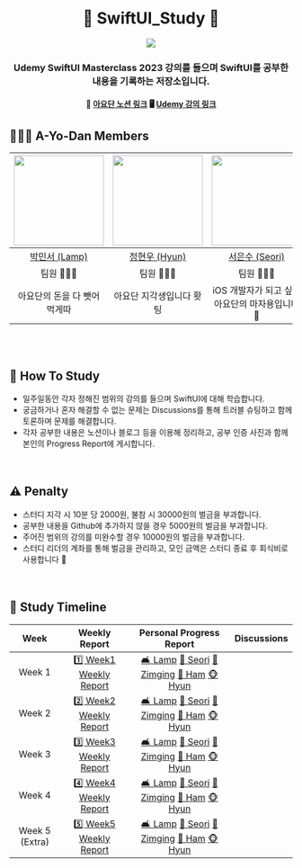 <div align=center>

# :apple: SwiftUI_Study :apple:

![](https://github.com/A-Yo-Dan/SwiftUI_Study/assets/80394340/6e8ee0ce-7146-484f-bff6-46363b44fe93)
### Udemy SwiftUI Masterclass 2023 강의를 들으며 SwiftUI를 공부한 내용을 기록하는 저장소입니다.
#### 👀 [아요단 노션 링크](https://somanyfranks.notion.site/A-Yo-Dan-a7ae29b0509c442a9993f4821034bf19?pvs=4)     🖥️ [Udemy 강의 링크](https://www.udemy.com/course/swiftui-masterclass-course-ios-development-with-swift/)

</div>

## :people_holding_hands: A-Yo-Dan Members

<div align=center>

<img width="160px" src="https://avatars.githubusercontent.com/u/125115284?v=4"/> | <img width="160px" src="https://avatars.githubusercontent.com/u/100191598?v="/> | <img width="160px" src="https://avatars.githubusercontent.com/u/87434861?v=4"/> | <img width="160px" src="https://avatars.githubusercontent.com/u/80394340?v=4"/> | <img width="160px" src="https://avatars.githubusercontent.com/u/106726862?v=4"/> |
|:-----:|:-----:|:-----:|:-----:|:-----:|
|[박민서 (Lamp)](https://github.com/FpRaArNkK)|[정현우 (Hyun)](https://github.com/iHyunWoo)|[서은수 (Seori)](https://github.com/EunsuSeo01)|[이유진 (Zimging)](https://github.com/youz2me)|[이재혁 (Ham)](https://github.com/hamgui-2022)|
|팀원 👨🏻‍💻|팀원 👨🏻‍💻|팀원 👩🏻‍💻|팀원 👩🏻‍💻|팀장 👨🏻‍💻|
|아요단의 돈을 다 뺏어먹게따|아요단 지각생입니다 홧팅|iOS 개발자가 되고 싶은 아요단의 마자용입니다 🫡|아요단 짱이 되겠습니다 👊|아요단평생가.|

</div>
<br><br>

## :triangular_flag_on_post: How To Study
- 일주일동안 각자 정해진 범위의 강의를 들으며 SwiftUI에 대해 학습합니다.
- 궁금하거나 혼자 해결할 수 없는 문제는 Discussions를 통해 트러블 슈팅하고 함께 토론하며 문제를 해결합니다.
- 각자 공부한 내용은 노션이나 블로그 등을 이용해 정리하고, 공부 인증 사진과 함께 본인의 Progress Report에 게시합니다.
<br><br><br>

## :warning: Penalty
- 스터디 지각 시 10분 당 2000원, 불참 시 30000원의 벌금을 부과합니다.
- 공부한 내용을 Github에 추가하지 않을 경우 5000원의 벌금을 부과합니다.
- 주어진 범위의 강의를 미완수할 경우 10000원의 벌금을 부과합니다.
- 스터디 리더의 계좌를 통해 벌금을 관리하고, 모인 금액은 스터디 종료 후 회식비로 사용합니다 🍗
<br><br><br>

## :memo: Study Timeline
<div align=center>
  
|Week|Weekly Report|Personal Progress Report|Discussions|
|:-----:|:-----:|:-----:|:-----:|
| Week 1 |  [1️⃣ Week1 Weekly Report](https://github.com/A-Yo-Dan/SwiftUI_Study/issues/17)  |   [🛋️ Lamp](https://github.com/A-Yo-Dan/SwiftUI_Study/issues/20) [🦅 Seori](https://github.com/A-Yo-Dan/SwiftUI_Study/issues/18)  [👾 Zimging](https://github.com/A-Yo-Dan/SwiftUI_Study/issues/21)  [🐹 Ham](https://github.com/A-Yo-Dan/SwiftUI_Study/issues/22) [🐵 Hyun](https://github.com/A-Yo-Dan/SwiftUI_Study/issues/26) | |
| Week 2 |  [2️⃣ Week2 Weekly Report](https://github.com/A-Yo-Dan/SwiftUI_Study/issues/33)  |   [🛋️ Lamp]() [🦅 Seori](https://github.com/A-Yo-Dan/SwiftUI_Study/issues/34)  [👾 Zimging](https://github.com/A-Yo-Dan/SwiftUI_Study/issues/35)  [🐹 Ham]() [🐵 Hyun](https://github.com/A-Yo-Dan/SwiftUI_Study/issues/36) | |
| Week 3 |  [3️⃣ Week3 Weekly Report]()  |   [🛋️ Lamp]() [🦅 Seori]()  [👾 Zimging]()  [🐹 Ham]() [🐵 Hyun]() | |
| Week 4 |  [4️⃣ Week4 Weekly Report]()  |   [🛋️ Lamp]() [🦅 Seori]()  [👾 Zimging]()  [🐹 Ham]() [🐵 Hyun]() | |
| Week 5 (Extra) |  [5️⃣ Week5 Weekly Report]()  |   [🛋️ Lamp]() [🦅 Seori]()  [👾 Zimging]()  [🐹 Ham]() [🐵 Hyun]() | |
</div>
